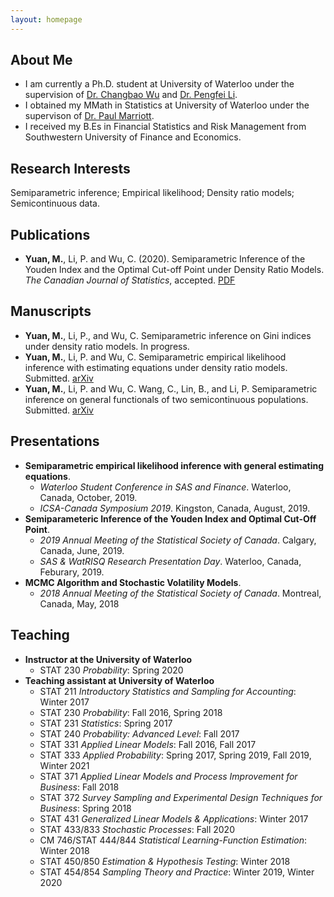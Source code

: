 ```yaml
---
layout: homepage
---
```


## About Me

- I am currently a Ph.D. student at University of Waterloo under the supervision of [Dr. Changbao Wu](http://sas.uwaterloo.ca/~cbwu/) and [Dr. Pengfei Li](http://sas.uwaterloo.ca/~p4li/index.html). 
- I obtained my MMath in Statistics at University of Waterloo under the supervison of [Dr. Paul Marriott](https://uwaterloo.ca/statistics-and-actuarial-science/people-profiles/paul-marriott).
- I received my B.Es in Financial Statistics and Risk Management from Southwestern University of Finance and Economics. 


## Research Interests

Semiparametric inference; Empirical likelihood; Density ratio models; Semicontinuous data. 


## Publications

- **Yuan, M.**, Li, P. and Wu, C. (2020). Semiparametric Inference of the Youden Index and the Optimal Cut-off Point under Density Ratio Models. _The Canadian Journal of Statistics_, accepted. [PDF](https://doi.org/10.1002/cjs.11600)


## Manuscripts

- **Yuan, M.**, Li, P., and Wu, C. Semiparametric inference on Gini indices under density ratio models. In progress. 
- **Yuan, M.**, Li, P. and Wu, C. Semiparametric empirical likelihood inference with estimating equations under density ratio models. Submitted. [arXiv](https://arxiv.org/abs/2102.13232)
- **Yuan, M.**, Li, P. and Wu, C. Wang, C., Lin, B., and Li, P. Semiparametric inference on general functionals of two semicontinuous populations. Submitted. [arXiv](https://arxiv.org/abs/2012.07092)
<!-- **Yuan, M.**, and Marriott, P. MCMC Algorithm and Stochastic Volatility Models. Master project.-->


## Presentations

- **Semiparametric empirical likelihood inference with general estimating equations**. 
  <br>
  - _Waterloo Student Conference in SAS and Finance_. Waterloo, Canada, October, 2019.
  - _ICSA-Canada Symposium 2019_. Kingston, Canada, August, 2019.
- **Semiparameteric Inference of the Youden Index and Optimal Cut-Off Point**. 
  <br>
  - _2019 Annual Meeting of the Statistical Society of Canada_. Calgary, Canada, June, 2019.
  - _SAS \& WatRISQ Research Presentation Day_. Waterloo, Canada, Feburary, 2019.
- **MCMC Algorithm and Stochastic Volatility Models**. 
  <br>
  - _2018 Annual Meeting of the Statistical Society of Canada_. Montreal, Canada, May, 2018

## Teaching
- **Instructor at the University of Waterloo**
  - STAT 230 _Probability_: Spring 2020
- **Teaching assistant at University of Waterloo**
  - STAT 211 _Introductory Statistics and Sampling for Accounting_: Winter 2017
  - STAT 230 _Probability_: Fall 2016, Spring 2018
  - STAT 231 _Statistics_: Spring 2017
  - STAT 240 _Probability: Advanced Level_: Fall 2017
  - STAT 331 _Applied Linear Models_: Fall 2016, Fall 2017
  - STAT 333 _Applied Probability_: Spring 2017, Spring 2019, Fall 2019, Winter 2021
  - STAT 371 _Applied Linear Models and Process Improvement for Business_: Fall 2018
  - STAT 372 _Survey Sampling and Experimental Design Techniques for Business_: Spring 2018
  - STAT 431 _Generalized Linear Models \& Applications_: Winter 2017
  - STAT 433/833 _Stochastic Processes_: Fall 2020
  - CM 746/STAT 444/844 _Statistical Learning-Function Estimation_: Winter 2018
  - STAT 450/850 _Estimation \& Hypothesis Testing_: Winter 2018
  - STAT 454/854 _Sampling Theory and Practice_: Winter 2019, Winter 2020
